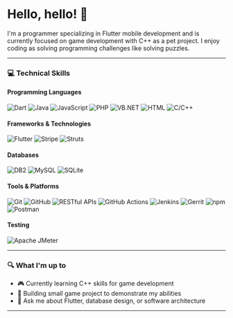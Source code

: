# Hello, hello! 👋

I'm a programmer specializing in Flutter mobile development and is currently focused on game development with C++ as a pet project. I enjoy coding as solving programming challenges like solving puzzles.

---

### 💻 Technical Skills

#### Programming Languages
![Dart](https://img.shields.io/badge/-Dart-0175C2?style=flat-square&logo=dart&logoColor=white)
![Java](https://img.shields.io/badge/-Java-007396?style=flat-square&logo=java&logoColor=white)
![JavaScript](https://img.shields.io/badge/-JavaScript-F7DF1E?style=flat-square&logo=javascript&logoColor=black)
![PHP](https://img.shields.io/badge/-PHP-777BB4?style=flat-square&logo=php&logoColor=white)
![VB.NET](https://img.shields.io/badge/-VB.NET-512BD4?style=flat-square&logo=dotnet&logoColor=white)
![HTML](https://img.shields.io/badge/-HTML-E34F26?style=flat-square&logo=html5&logoColor=white)
![C/C++](https://img.shields.io/badge/-C/C++-00599C?style=flat-square&logo=c%2B%2B&logoColor=white) 

#### Frameworks & Technologies
![Flutter](https://img.shields.io/badge/-Flutter-02569B?style=flat-square&logo=flutter&logoColor=white)
![Stripe](https://img.shields.io/badge/-Stripe-008CDD?style=flat-square&logo=stripe&logoColor=white)
![Struts](https://img.shields.io/badge/-Struts-D22128?style=flat-square&logo=apache&logoColor=white)

#### Databases
![DB2](https://img.shields.io/badge/-IBM%20Db2-054ADA?style=flat-square&logo=ibm&logoColor=white)
![MySQL](https://img.shields.io/badge/-MySQL-4479A1?style=flat-square&logo=mysql&logoColor=white)
![SQLite](https://img.shields.io/badge/-SQLite-003B57?style=flat-square&logo=sqlite&logoColor=white)

#### Tools & Platforms
![Git](https://img.shields.io/badge/-Git-F05032?style=flat-square&logo=git&logoColor=white)
![GitHub](https://img.shields.io/badge/-GitHub-181717?style=flat-square&logo=github&logoColor=white)
![RESTful APIs](https://img.shields.io/badge/-RESTful%20APIs-FF6C37?style=flat-square&logo=postman&logoColor=white)
![GitHub Actions](https://img.shields.io/badge/-GitHub%20Actions-2088FF?style=flat-square&logo=github-actions&logoColor=white)
![Jenkins](https://img.shields.io/badge/-Jenkins-D24939?style=flat-square&logo=jenkins&logoColor=white)
![Gerrit](https://img.shields.io/badge/-Gerrit-EEEEEE?style=flat-square&logo=gerrit&logoColor=black)
![npm](https://img.shields.io/badge/-npm-CB3837?style=flat-square&logo=npm&logoColor=white)
![Postman](https://img.shields.io/badge/-Postman-FF6C37?style=flat-square&logo=postman&logoColor=white)

#### Testing
![Apache JMeter](https://img.shields.io/badge/-Apache%20JMeter-D22128?style=flat-square&logo=apache&logoColor=white)

---

### 🔍 What I'm up to

- 🎮 Currently learning C++ skills for game development
- 🌱 Building small game project to demonstrate my abilities
- 💬 Ask me about Flutter, database design, or software architecture

---
